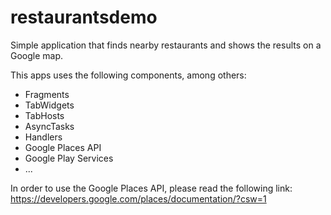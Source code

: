 restaurantsdemo
===============

 Simple application that finds nearby restaurants and shows the results on a Google map.
 
 This apps uses the following components, among others:
 
 - Fragments
 - TabWidgets
 - TabHosts
 - AsyncTasks
 - Handlers
 - Google Places API
 - Google Play Services
 - ...
 
 
 In order to use the Google Places API, please read the following link: 
 https://developers.google.com/places/documentation/?csw=1
